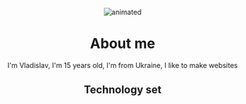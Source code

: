 <p align="center">
  <img src="https://github.com/nero-5-5/nero-5-5/blob/main/dazai-fl-732.gif" alt="animated" />
</p>


<h1 align="center">
About me
</h1>

<p align="center">
I'm Vladislav, I'm 15 years old, I'm from Ukraine, I like to make websites
</p>






<h2 align="center">
Technology set 
</h2>
